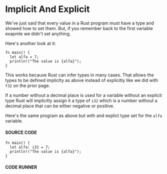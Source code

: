 # Implicit And Explicit

We've just said that every value in a Rust
program must have a type and showed how to
set them. But, if you remember back to the
first variable exapmle we didn't set anything.

Here's another look at it:

```rust,noplayground
fn main() {
  let alfa = 7;
  println!("The value is {alfa}");
}
```

This works because Rust can infer types in
many cases. That allows the types to be
defined impliclty as above instead of
explicitly like we did with `f32` on the
prior page.

If a number without a decimal place is
used for a variable without an explicit
type Rust will implicitly assign it
a type of `i32` which is a number without
a decimal place that can be either
negative or positive.

Here's the same program as above but with
and explict type set for the `alfa` variable.

#### SOURCE CODE

```rust,noplayground, EXAMPLE1
fn main() {
  let alfa: i32 = 7;
  println!("The value is {alfa}");
}
```

#### CODE RUNNER

```rust, editable, CODE1

```
